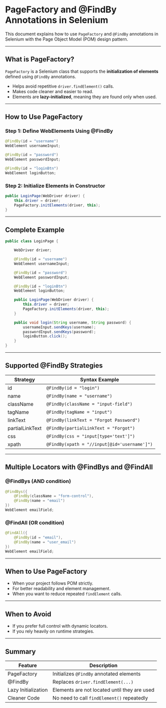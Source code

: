 
# PageFactory and @FindBy Annotations in Selenium

This document explains how to use `PageFactory` and `@FindBy` annotations in Selenium with the Page Object Model (POM) design pattern.

---

## What is PageFactory?

`PageFactory` is a Selenium class that supports the **initialization of elements** defined using `@FindBy` annotations.

- Helps avoid repetitive `driver.findElement()` calls.
- Makes code cleaner and easier to read.
- Elements are **lazy-initialized**, meaning they are found only when used.

---

## How to Use PageFactory

### Step 1: Define WebElements Using @FindBy
```java
@FindBy(id = "username")
WebElement usernameInput;

@FindBy(id = "password")
WebElement passwordInput;

@FindBy(id = "loginBtn")
WebElement loginButton;
```

### Step 2: Initialize Elements in Constructor
```java
public LoginPage(WebDriver driver) {
    this.driver = driver;
    PageFactory.initElements(driver, this);
}
```

---

## Complete Example

```java
public class LoginPage {

    WebDriver driver;

    @FindBy(id = "username")
    WebElement usernameInput;

    @FindBy(id = "password")
    WebElement passwordInput;

    @FindBy(id = "loginBtn")
    WebElement loginButton;

    public LoginPage(WebDriver driver) {
        this.driver = driver;
        PageFactory.initElements(driver, this);
    }

    public void login(String username, String password) {
        usernameInput.sendKeys(username);
        passwordInput.sendKeys(password);
        loginButton.click();
    }
}
```

---

## Supported @FindBy Strategies

| Strategy     | Syntax Example                              |
|--------------|----------------------------------------------|
| id           | `@FindBy(id = "login")`                     |
| name         | `@FindBy(name = "username")`               |
| className    | `@FindBy(className = "input-field")`       |
| tagName      | `@FindBy(tagName = "input")`               |
| linkText     | `@FindBy(linkText = "Forgot Password")`    |
| partialLinkText | `@FindBy(partialLinkText = "Forgot")`   |
| css          | `@FindBy(css = "input[type='text']")`      |
| xpath        | `@FindBy(xpath = "//input[@id='username']")`|

---

## Multiple Locators with @FindBys and @FindAll

### @FindBys (AND condition)
```java
@FindBys({
    @FindBy(className = "form-control"),
    @FindBy(name = "email")
})
WebElement emailField;
```

### @FindAll (OR condition)
```java
@FindAll({
    @FindBy(id = "email"),
    @FindBy(name = "user_email")
})
WebElement emailField;
```

---

## When to Use PageFactory

- When your project follows POM strictly.
- For better readability and element management.
- When you want to reduce repeated `findElement` calls.

---

## When to Avoid

- If you prefer full control with dynamic locators.
- If you rely heavily on runtime strategies.

---

## Summary

| Feature             | Description                                  |
|---------------------|----------------------------------------------|
| PageFactory         | Initializes `@FindBy` annotated elements     |
| @FindBy             | Replaces `driver.findElement(...)`          |
| Lazy Initialization | Elements are not located until they are used|
| Cleaner Code        | No need to call `findElement()` repeatedly  |

